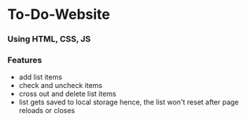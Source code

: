 # To-Do-Website
### Using HTML, CSS, JS
### Features
- add list items
- check and uncheck items
- cross out and delete list items
- list gets saved to local storage hence, the list won't reset after page reloads or closes

